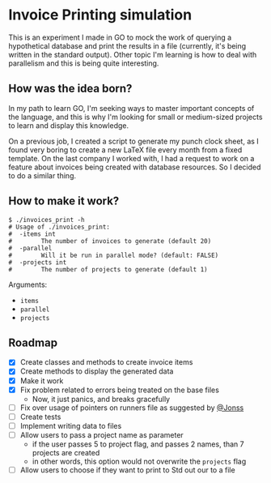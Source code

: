 # Invoice Printing simulation

This is an experiment I made in GO to mock the work of querying a hypothetical
database and print the results in a file (currently, it's being written in the
standard output). Other topic I'm learning is how to deal with parallelism and
this is being quite interesting.

## How was the idea born?

In my path to learn GO, I'm seeking ways to master important concepts of the
language, and this is why I'm looking for small or medium-sized projects to
learn  and display this knowledge.

On a previous job, I created a script to generate my punch clock sheet, as I
found very boring to create a new LaTeX file every month from a fixed template.
On the last company I worked with, I had a request to work on a feature about
invoices being created with database resources. So I decided to do a similar
thing.

## How to make it work?

```shell
$ ./invoices_print -h
# Usage of ./invoices_print:
#  -items int
#        The number of invoices to generate (default 20)
#  -parallel
#        Will it be run in parallel mode? (default: FALSE)
#  -projects int
#        The number of projects to generate (default 1)
```

Arguments:
* `items`
* `parallel`
* `projects`

## Roadmap

- [x] Create classes and methods to create invoice items
- [x] Create methods to display the generated data
- [x] Make it work
- [x] Fix problem related to errors being treated on the base files
  - Now, it just panics, and breaks gracefully 
- [ ] Fix over usage of pointers on runners file as suggested by [@Jonss](https://github.com/Jonss)
- [ ] Create tests
- [ ] Implement writing data to files
- [ ] Allow users to pass a project name as parameter 
  - if the user passes 5 to project flag, and passes 2 names, than 7 projects are created 
  - in other words, this option would not overwrite the `projects` flag
- [ ] Allow users to choose if they want to print to Std out our to a file